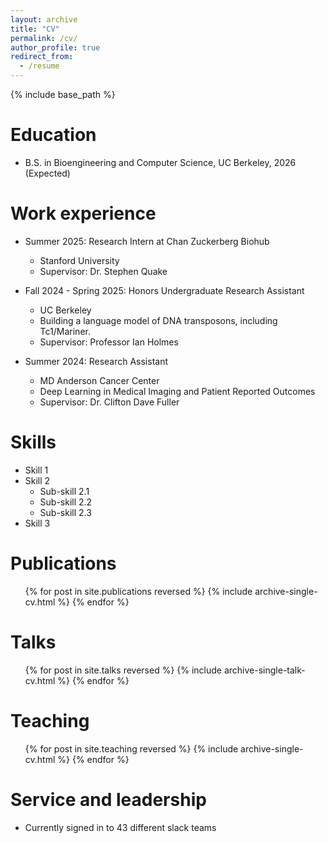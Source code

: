 ```yaml
---
layout: archive
title: "CV"
permalink: /cv/
author_profile: true
redirect_from:
  - /resume
---
```


{% include base_path %}

Education
======
* B.S. in Bioengineering and Computer Science, UC Berkeley, 2026 (Expected)

Work experience
======
* Summer 2025: Research Intern at Chan Zuckerberg Biohub
  * Stanford University
  * Supervisor: Dr. Stephen Quake

* Fall 2024 - Spring 2025: Honors Undergraduate Research Assistant
  * UC Berkeley
  * Building a language model of DNA transposons, including Tc1/Mariner. 
  * Supervisor: Professor Ian Holmes

* Summer 2024: Research Assistant
  * MD Anderson Cancer Center
  * Deep Learning in Medical Imaging and Patient Reported Outcomes
  * Supervisor: Dr. Clifton Dave Fuller
  
Skills
======
* Skill 1
* Skill 2
  * Sub-skill 2.1
  * Sub-skill 2.2
  * Sub-skill 2.3
* Skill 3

Publications
======
  <ul>{% for post in site.publications reversed %}
    {% include archive-single-cv.html %}
  {% endfor %}</ul>
  
Talks
======
  <ul>{% for post in site.talks reversed %}
    {% include archive-single-talk-cv.html  %}
  {% endfor %}</ul>
  
Teaching
======
  <ul>{% for post in site.teaching reversed %}
    {% include archive-single-cv.html %}
  {% endfor %}</ul>
  
Service and leadership
======
* Currently signed in to 43 different slack teams
